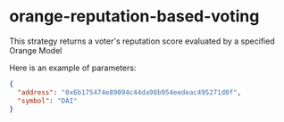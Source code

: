 # orange-reputation-based-voting

This strategy returns a voter's reputation score evaluated by a specified Orange Model  

Here is an example of parameters:  

```json
{
  "address": "0x6b175474e89094c44da98b954eedeac495271d0f",
  "symbol": "DAI"
}
```
